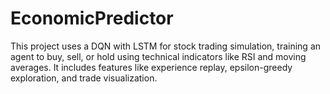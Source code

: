 # EconomicPredictor
This project uses a DQN with LSTM for stock trading simulation, training an agent to buy, sell, or hold using technical indicators like RSI and moving averages. It includes features like experience replay, epsilon-greedy exploration, and trade visualization.